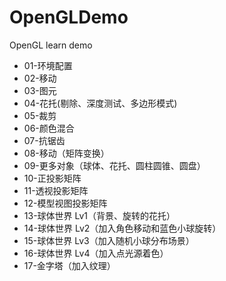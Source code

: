 # OpenGLDemo
OpenGL learn demo

* 01-环境配置
* 02-移动
* 03-图元
* 04-花托(剔除、深度测试、多边形模式)
* 05-裁剪
* 06-颜色混合
* 07-抗锯齿
* 08-移动（矩阵变换）
* 09-更多对象（球体、花托、圆柱圆锥、圆盘）
* 10-正投影矩阵
* 11-透视投影矩阵
* 12-模型视图投影矩阵
* 13-球体世界 Lv1（背景、旋转的花托）
* 14-球体世界 Lv2（加入角色移动和蓝色小球旋转）
* 15-球体世界 Lv3（加入随机小球分布场景）
* 16-球体世界 Lv4（加入点光源着色）
* 17-金字塔（加入纹理）
